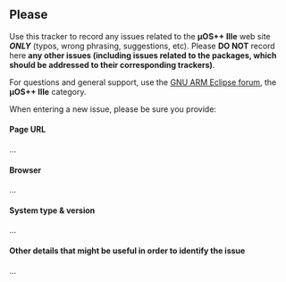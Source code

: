 ## Please

Use this tracker to record any issues related to the **µOS++ IIIe** web site _**ONLY**_ (typos, wrong phrasing, suggestions, etc). Please **DO NOT** record here **any other issues (including issues related to the packages, which should be addressed to their corresponding trackers)**.

For questions and general support, use the [GNU ARM Eclipse forum](https://www.element14.com/community/groups/gnu-arm-eclipse), the **µOS++ IIIe** category.

When entering a new issue, please be sure you provide:
 
#### Page URL

...

#### Browser

...

#### System type & version

...

#### Other details that might be useful in order to identify the issue

...
